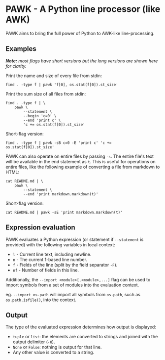 # PAWK - A Python line processor (like AWK)

PAWK aims to bring the full power of Python to AWK-like line-processing.

## Examples

***Note:** most flags have short versions but the long versions are shown here for clarity.*
		
Print the name and size of every file from stdin:
	
	find . -type f | pawk 'f[0], os.stat(f[0]).st_size'

Print the sum size of all files from stdin:

	find . -type f | \
		pawk \
			--statement \
			--begin 'c=0' \
			--end 'print c' \
			'c += os.stat(f[0]).st_size'

Short-flag version:

	find . -type f | pawk -sB c=0 -E 'print c' 'c += os.stat(f[0]).st_size'

PAWK can also operate on entire files by passing `-s`. The entire file's text will be available in the end statement as `t`. This is useful for operations on entire files, like the following example of converting a file from markdown to HTML:

	cat README.md | \
		pawk \
			--statement \
			--end 'print markdown.markdown(t)'

Short-flag version:

	cat README.md | pawk -sE 'print markdown.markdown(t)'
		
## Expression evaluation

PAWK evaluates a Python expression (or statement if `--statement` is provided) with the following variables in local context:

- `l` - Current line text, including newline.
- `n` - The current 1-based line number.
- `f` - Fields of the line (split by the field separator `-F`).
- `nf` - Number of fields in this line.

Additionally, the `--import <module>[,<module>,...]` flag can be used to import symbols from a set of modules into the evaluation context.

eg. `--import os.path` will import all symbols from `os.path`, such as `os.path.isfile()`, into the context.

## Output

The type of the evaluated expression determines how output is displayed:

- `tuple` or `list`: the elements are converted to strings and joined with the output delimiter (`-O`).
- `None` or `False`: nothing is output for that line.
- Any other value is converted to a string.